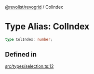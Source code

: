 [@revolist/revogrid](README.md) / ColIndex

# Type Alias: ColIndex

```ts
type ColIndex: number;
```

## Defined in

[src/types/selection.ts:12](https://github.com/revolist/revogrid/blob/b237f8e2bf171382439be1d1cad91b20987b8302/src/types/selection.ts#L12)
